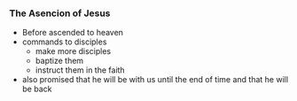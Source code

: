 ### The Asencion of Jesus
- Before ascended to heaven
- commands to disciples
	- make more disciples
	- baptize them
	- instruct them in the faith
- also promised that he will be with us until the end of time and that he will be back

